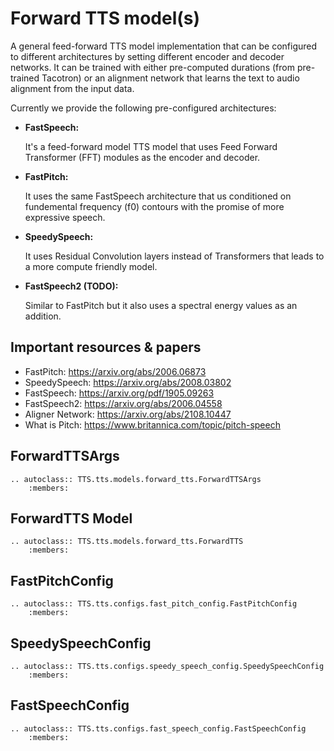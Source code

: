 # Forward TTS model(s)

A general feed-forward TTS model implementation that can be configured to different architectures by setting different
encoder and decoder networks. It can be trained with either pre-computed durations (from pre-trained Tacotron) or
an alignment network that learns the text to audio alignment from the input data.

Currently we provide the following pre-configured architectures:

- **FastSpeech:**

    It's a feed-forward model TTS model that uses Feed Forward Transformer (FFT) modules as the encoder and decoder.

- **FastPitch:**

    It uses the same FastSpeech architecture that us conditioned on fundemental frequency (f0) contours with the
    promise of more expressive speech.

- **SpeedySpeech:**

    It uses Residual Convolution layers instead of Transformers that leads to a more compute friendly model.

- **FastSpeech2 (TODO):**

    Similar to FastPitch but it also uses a spectral energy values as an addition.

## Important resources & papers
- FastPitch: https://arxiv.org/abs/2006.06873
- SpeedySpeech: https://arxiv.org/abs/2008.03802
- FastSpeech: https://arxiv.org/pdf/1905.09263
- FastSpeech2: https://arxiv.org/abs/2006.04558
- Aligner Network: https://arxiv.org/abs/2108.10447
- What is Pitch: https://www.britannica.com/topic/pitch-speech


## ForwardTTSArgs
```{eval-rst}
.. autoclass:: TTS.tts.models.forward_tts.ForwardTTSArgs
    :members:
```

## ForwardTTS Model
```{eval-rst}
.. autoclass:: TTS.tts.models.forward_tts.ForwardTTS
    :members:
```

## FastPitchConfig
```{eval-rst}
.. autoclass:: TTS.tts.configs.fast_pitch_config.FastPitchConfig
    :members:
```

## SpeedySpeechConfig
```{eval-rst}
.. autoclass:: TTS.tts.configs.speedy_speech_config.SpeedySpeechConfig
    :members:
```

## FastSpeechConfig
```{eval-rst}
.. autoclass:: TTS.tts.configs.fast_speech_config.FastSpeechConfig
    :members:
```


